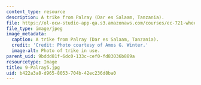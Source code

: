 ```yaml
---
content_type: resource
description: A trike from Palray (Dar es Salaam, Tanzania).
file: https://ol-ocw-studio-app-qa.s3.amazonaws.com/courses/ec-721-wheelchair-design-in-developing-countries-spring-2009/b422a3a8d9658053704b42ec236d8ba0_9-Palray5.jpg
file_type: image/jpeg
image_metadata:
  caption: A trike from Palray (Dar es Salaam, Tanzania).
  credit: 'Credit: Photo courtesy of Amos G. Winter.'
  image-alt: Photo of trike in use.
parent_uid: 9bddd81f-6dc0-133c-cef0-fd83036b889a
resourcetype: Image
title: 9-Palray5.jpg
uid: b422a3a8-d965-8053-704b-42ec236d8ba0
---
```

